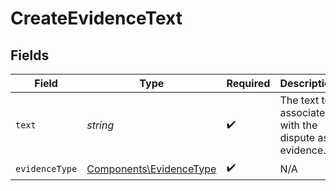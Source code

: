 # CreateEvidenceText


## Fields

| Field                                                              | Type                                                               | Required                                                           | Description                                                        |
| ------------------------------------------------------------------ | ------------------------------------------------------------------ | ------------------------------------------------------------------ | ------------------------------------------------------------------ |
| `text`                                                             | *string*                                                           | :heavy_check_mark:                                                 | The text to associate with the dispute as evidence.                |
| `evidenceType`                                                     | [Components\EvidenceType](../../Models/Components/EvidenceType.md) | :heavy_check_mark:                                                 | N/A                                                                |